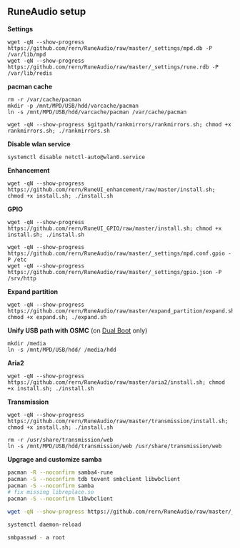 RuneAudio setup
---

**Settings**  
```
wget -qN --show-progress https://github.com/rern/RuneAudio/raw/master/_settings/mpd.db -P /var/lib/mpd
wget -qN --show-progress https://github.com/rern/RuneAudio/raw/master/_settings/rune.rdb -P /var/lib/redis
```

**pacman cache**
```
rm -r /var/cache/pacman
mkdir -p /mnt/MPD/USB/hdd/varcache/pacman
ln -s /mnt/MPD/USB/hdd/varcache/pacman /var/cache/pacman

wget -qN --show-progress $gitpath/rankmirrors/rankmirrors.sh; chmod +x rankmirrors.sh; ./rankmirrors.sh
```

**Disable wlan service**
```
systemctl disable netctl-auto@wlan0.service
```

**Enhancement**
```
wget -qN --show-progress https://github.com/rern/RuneUI_enhancement/raw/master/install.sh; chmod +x install.sh; ./install.sh
```

**GPIO**
```
wget -qN --show-progress https://github.com/rern/RuneUI_GPIO/raw/master/install.sh; chmod +x install.sh; ./install.sh

wget -qN --show-progress https://github.com/rern/RuneAudio/raw/master/_settings/mpd.conf.gpio -P /etc
wget -qN --show-progress https://github.com/rern/RuneAudio/raw/master/_settings/gpio.json -P /srv/http
```

**Expand partition**
```
wget -qN --show-progress https://github.com/rern/RuneAudio/raw/master/expand_partition/expand.sh; chmod +x expand.sh; ./expand.sh
```

**Unify USB path with OSMC** (on [Dual Boot](https://github.com/rern/RPi2-3.Dual.Boot-Rune.OSMC) only)
```
mkdir /media
ln -s /mnt/MPD/USB/hdd/ /media/hdd
```

**Aria2**
```
wget -qN --show-progress https://github.com/rern/RuneAudio/raw/master/aria2/install.sh; chmod +x install.sh; ./install.sh
```

**Transmission**
```
wget -qN --show-progress https://github.com/rern/RuneAudio/raw/master/transmission/install.sh; chmod +x install.sh; ./install.sh

rm -r /usr/share/transmission/web
ln -s /mnt/MPD/USB/hdd/transmission/web /usr/share/transmission/web
```

**Upgrage and customize samba**
```bash
pacman -R --noconfirm samba4-rune
pacman -S --noconfirm tdb tevent smbclient libwbclient
pacman -S --noconfirm samba
# fix missing libreplace.so
pacman -S --noconfirm libwbclient

wget -qN --show-progress https://github.com/rern/RuneAudio/raw/master/_settings/smb-dev.conf -P /etc/samba

systemctl daemon-reload

smbpasswd - a root
```
